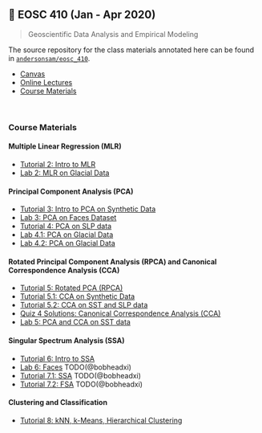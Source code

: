 ## 🌄 EOSC 410 (Jan - Apr 2020) 

> Geoscientific Data Analysis and Empirical Modeling

The source repository for the class materials annotated here can be found in [`andersonsam/eosc_410`](https://github.com/andersonsam/eosc_410).

* [Canvas](https://canvas.ubc.ca/courses/36665)
* [Online Lectures](http://www.ocgy.ubc.ca/~william/EOSC510/)
* [Course Materials](#course-materials)

<br />

### Course Materials

#### Multiple Linear Regression (MLR)

* [Tutorial 2: Intro to MLR](Tutorial2/Tutorial2_2019.ipynb)
* [Lab 2: MLR on Glacial Data](Lab2/Lab2_2019.ipynb)

#### Principal Component Analysis (PCA)

* [Tutorial 3: Intro to PCA on Synthetic Data](Tutorial3/Tutorial3_2019.ipynb)
* [Lab 3: PCA on Faces Dataset](Lab3/Lab3_2019.ipynb)
* [Tutorial 4: PCA on SLP data](Tutorial4/Tutorial4.ipynb)
* [Lab 4.1: PCA on Glacial Data](Lab4/Lab4_part1_2019.ipynb)
* [Lab 4.2: PCA on Glacial Data](Lab4/Lab4_part2_2019_SOLUTIONS.ipynb)

#### Rotated Principal Component Analysis (RPCA) and Canonical Correspondence Analysis (CCA)

* [Tutorial 5: Rotated PCA (RPCA)](Tutorial5/Tutorial5_RPCA.ipynb)
* [Tutorial 5.1: CCA on Synthetic Data](Tutorial5/Tutorial5_CCA_synthetic.ipynb)
* [Tutorial 5.2: CCA on SST and SLP data](Tutorial5/Tutorial5_CCA_synthetic.ipynb)
* [Quiz 4 Solutions: Canonical Correspondence Analysis (CCA)](Lab5/Lab5_QuizQuestion_SOLUTIONS.ipynb)
* [Lab 5: PCA and CCA on SST data](Lab5/Lab5_2019_SOLUTIONS.ipynb)

#### Singular Spectrum Analysis (SSA)

* [Tutorial 6: Intro to SSA](Tutorial6/Tutorial6_2019.ipynb)
* [Lab 6: Faces](Lab6/Lab6_2019_SOLUTIONS.ipynb) TODO(@bobheadxi)
* [Tutorial 7.1: SSA](Tutorial7/Tutorial7_SSA.ipynb) TODO(@bobheadxi)
* [Tutorial 7.2: FSA](Tutorial7/Tutorial7_FSA.ipynb) TODO(@bobheadxi)

#### Clustering and Classification

* [Tutorial 8: kNN, k-Means, Hierarchical Clustering](Tutorial8/Tutorial8_2019.ipynb)
